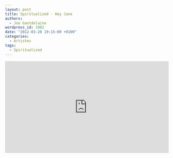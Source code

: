 ```yaml
---
layout: post
title: Spiritualized - Hey Jane
authors:
  - Joe Gantdelaine
wordpress_id: 1002
date: "2012-03-20 19:15:00 +0100"
categories:
  - Artistes
tags:
  - Spiritualized
---
```


<iframe width="540" height="304" src="http://www.youtube.com/embed/9U_EqgBWnmc" frameborder="0" allowfullscreen></iframe>
